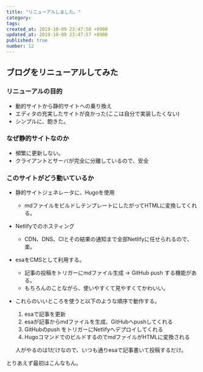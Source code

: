 ```yaml
---
title: "リニューアルしました。"
category: 
tags: 
created_at: 2019-10-09 23:47:58 +0900
updated_at: 2019-10-09 23:47:57 +0900
published: true
number: 12
---
```


##  ブログをリニューアルしてみた

### リニューアルの目的
- 動的サイトから静的サイトへの乗り換え
- エディタの充実したサイトが良かった(ここは自分で実装したくない)
- シンプルに、飽きた。

### なぜ静的サイトなのか
- 頻繁に更新しない。
- クライアントとサーバが完全に分離しているので、安全

### このサイトがどう動いているか

- 静的サイトジェネレータに、Hugoを使用
    - mdファイルをビルドしテンプレートにしたがってHTMLに変換してくれる。

- Netlifyでのホスティング
    - CDN、DNS、CIとその結果の通知まで全部Netlifyに任せられるので、楽。

- esaをCMSとして利用する。
    - 記事の投稿をトリガーにmdファイル生成 -> GitHub push する機能がある。
    - もちろんのことながら、使いやすくて見やすくてかわいい。

- これらのいいところを使うと以下のような順序で動作する。
    1. esaで記事を更新
    2. esaが記事からmdファイルを生成、GitHubへpushしてくれる
    3. GitHubのpush をトリガーにNetlifyへデプロイしてくれる
    4. HugoコマンドでのビルドするのでmdファイルがHTMLに変換される

    人がやるのは1だけなので、いつも通りesaで記事書いて投稿するだけ。


とりあえず最初はこんなもん。
